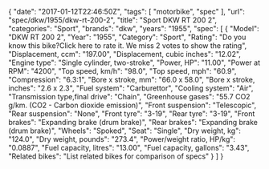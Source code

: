 {
    "date": "2017-01-12T22:46:50Z",
    "tags": [
        "motorbike",
        "spec"
    ],
    "url": "spec\/dkw\/1955\/dkw-rt-200-2",
    "title": "Sport DKW RT 200 2",
    "categories": "Sport",
    "brands": "dkw",
    "years": "1955",
    "spec": [
        {
            "Model": "DKW RT 200 2",
            "Year": "1955",
            "Category": "Sport",
            "Rating": "Do you know this bike?Click here to rate it. We miss 2 votes to show the rating",
            "Displacement, ccm": "197.00",
            "Displacement, cubic inches": "12.02",
            "Engine type": "Single cylinder, two-stroke",
            "Power, HP": "11.00",
            "Power at RPM": "4200",
            "Top speed, km\/h": "98.0",
            "Top speed, mph": "60.9",
            "Compression": "6.3:1",
            "Bore x stroke, mm": "66.0 x 58.0",
            "Bore x stroke, inches": "2.6 x 2.3",
            "Fuel system": "Carburettor",
            "Cooling system": "Air",
            "Transmission type,final drive": "Chain",
            "Greenhouse gases": "55.7 CO2 g\/km. (CO2 - Carbon dioxide emission)",
            "Front suspension": "Telescopic",
            "Rear suspension": "None",
            "Front tyre": "3-19",
            "Rear tyre": "3-19",
            "Front brakes": "Expanding brake (drum brake)",
            "Rear brakes": "Expanding brake (drum brake)",
            "Wheels": "Spoked",
            "Seat": "Single",
            "Dry weight, kg": "124.0",
            "Dry weight, pounds": "273.4",
            "Power\/weight ratio, HP\/kg": "0.0887",
            "Fuel capacity, litres": "13.00",
            "Fuel capacity, gallons": "3.43",
            "Related bikes": "List related bikes for comparison of specs"
        }
    ]
}